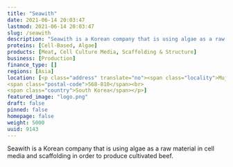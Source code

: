 ```yaml
---
title: "Seawith"
date: 2021-06-14 20:03:47
lastmod: 2021-06-14 20:03:47
slug: /seawith
description: "Seawith is a Korean company that is using algae as a raw material in cell media and scaffolding in order to produce cultivated beef."
proteins: [Cell-Based, Algae]
products: [Meat, Cell Culture Media, Scaffolding & Structure]
business: [Production]
finance_type: []
regions: [Asia]
location: [<p class="address" translate="no"><span class="locality">Muju</span><br>
<span class="postal-code">568-810</span><br>
<span class="country">South Korea</span></p>]
featured_image: "logo.png"
draft: false
pinned: false
homepage: false
weight: 5000
uuid: 9143
---
```

<p>Seawith is a Korean company that is using algae as a raw material in cell media and scaffolding in order to produce cultivated beef.</p>
